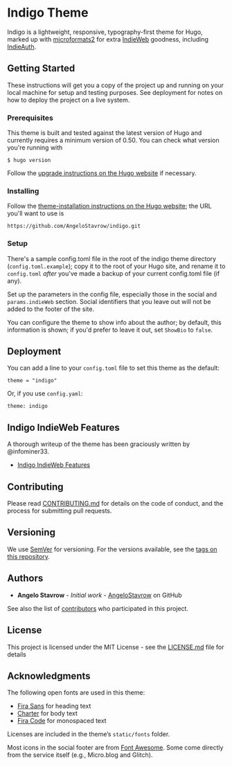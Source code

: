 # Indigo Theme

Indigo is a lightweight, responsive, typography-first theme for Hugo, marked up with [microformats2](http://microformats.org) for extra [IndieWeb](https://indieweb.org) goodness, including [IndieAuth](https://indieauth.com).

## Getting Started

These instructions will get you a copy of the project up and running on your local machine for setup and testing purposes. See deployment for notes on how to deploy the project on a live system.

### Prerequisites

This theme is built and tested against the latest version of Hugo and currently requires a minimum version of 0.50. You can check what version you're running with

```
$ hugo version
```

Follow the [upgrade instructions on the Hugo website](https://gohugo.io/getting-started/installing/#upgrade-hugo) if necessary.

### Installing

Follow the [theme-installation instructions on the Hugo website](https://gohugo.io/themes/installing-and-using-themes/#install-a-single-theme); the URL you'll want to use is

```
https://github.com/AngeloStavrow/indigo.git
```

### Setup

There's a sample config.toml file in the root of the indigo theme directory (`config.toml.example`); copy it to the root of your Hugo site, and rename it to `config.toml` _after_ you've made a backup of your current config.toml file (if any).

Set up the parameters in the config file, especially those in the social and `params.indieWeb` section. Social identifiers that you leave out will not be added to the footer of the site.

You can configure the theme to show info about the author; by default, this information is shown; if you'd prefer to leave it out, set `ShowBio` to `false`.

## Deployment

You can add a line to your `config.toml` file to set this theme as the default:

```
theme = "indigo"
```

Or, if you use `config.yaml`:

```
theme: indigo
```

## Indigo IndieWeb Features

A thorough writeup of the theme has been graciously written by @infominer33.

* [Indigo IndieWeb Features](https://web-work.tools/indieweb/indigo-indieweb-features/)

## Contributing

Please read [CONTRIBUTING.md](https://github.com/AngeloStavrow/indigo/blob/master/CONTRIBUTING.md) for details on the code of conduct, and the process for submitting pull requests.

## Versioning

We use [SemVer](http://semver.org/) for versioning. For the versions available, see the [tags on this repository](https://github.com/AngeloStavrow/indigo/tags).

## Authors

* **Angelo Stavrow** - *Initial work* - [AngeloStavrow](https://github.com/AngeloStavrow) on GitHub

See also the list of [contributors](https://github.com/AngeloStavrow/indigo/contributors) who participated in this project.

## License

This project is licensed under the MIT License - see the [LICENSE.md](LICENSE.md) file for details

## Acknowledgments

The following open fonts are used in this theme:

* [Fira Sans](https://bboxtype.com/typefaces/FiraSans/#!layout=specimen) for heading text
* [Charter](https://practicaltypography.com/charter.html) for body text
* [Fira Code](https://github.com/tonsky/FiraCode) for monospaced text

Licenses are included in the theme’s `static/fonts` folder.

Most icons in the social footer are from [Font Awesome](https://fontawesome.com/). Some come directly from the service itself (e.g., Micro.blog and Glitch).
